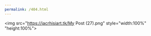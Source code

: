 ```yaml
---
permalink: /404.html
---
```

<img src="https://jacrhisiart.tk/My Post (27).png" style="width:100%" "height:100%">
